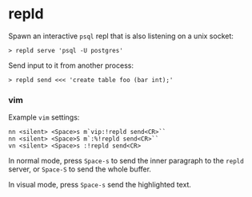 # repld

Spawn an interactive `psql` repl that is also listening on a unix socket:

```
> repld serve 'psql -U postgres'
```

Send input to it from another process:

```
> repld send <<< 'create table foo (bar int);'
```

### vim

Example `vim` settings:

```
nn <silent> <Space>s m`vip:!repld send<CR>``
nn <silent> <Space>S m`:%!repld send<CR>``
vn <silent> <Space>s :!repld send<CR>
```

In normal mode, press `Space-s` to send the inner paragraph to the `repld`
server, or `Space-S` to send the whole buffer.

In visual mode, press `Space-s` send the highlighted text.
